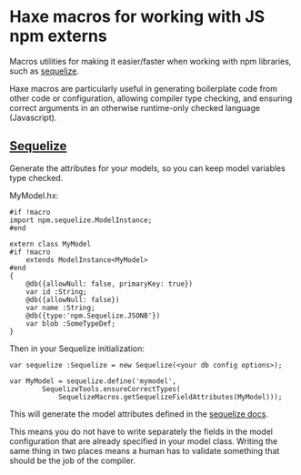 # Haxe macros for working with JS npm externs

Macros utilities for making it easier/faster when working with npm libraries, such as [sequelize](http://docs.sequelizejs.com/).

Haxe macros are particularly useful in generating boilerplate code from other code or configuration, allowing compiler type checking, and ensuring correct arguments in an otherwise runtime-only checked language (Javascript).

## [Sequelize](http://docs.sequelizejs.com/)

Generate the attributes for your models, so you can keep model variables type checked.

MyModel.hx:

	#if !macro
	import npm.sequelize.ModelInstance;
	#end

	extern class MyModel
	#if !macro
		extends ModelInstance<MyModel>
	#end
	{
		@db({allowNull: false, primaryKey: true})
		var id :String;
		@db({allowNull: false})
		var name :String;
		@db({type:'npm.Sequelize.JSONB'})
		var blob :SomeTypeDef;
	}


Then in your Sequelize initialization:

	var sequelize :Sequelize = new Sequelize(<your db config options>);

	var MyModel = sequelize.define('mymodel',
			SequelizeTools.ensureCorrectTypes(
				SequelizeMacros.getSequelizeFieldAttributes(MyModel)));

This will generate the model attributes defined in the [sequelize docs](http://docs.sequelizejs.com/manual/tutorial/models-definition.html).

This means you do not have to write separately the fields in the model configuration that are already specified in your model class. Writing the same thing in two places means a human has to validate something that should be the job of the compiler.

